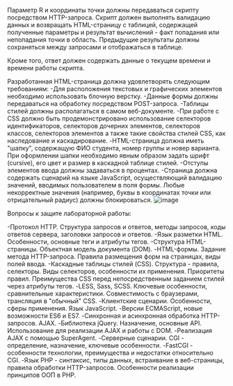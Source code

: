 Параметр R и координаты точки должны передаваться скрипту посредством HTTP-запроса. Скрипт должен выполнять валидацию данных и возвращать HTML-страницу с таблицей, содержащей полученные параметры и результат вычислений - факт попадания или непопадания точки в область. Предыдущие результаты должны сохраняться между запросами и отображаться в таблице.

Кроме того, ответ должен содержать данные о текущем времени и времени работы скрипта.

Разработанная HTML-страница должна удовлетворять следующим требованиям:
-Для расположения текстовых и графических элементов необходимо использовать блочную верстку.
-Данные формы должны передаваться на обработку посредством POST-запроса.
-Таблицы стилей должны располагаться в самом веб-документе.
-При работе с CSS должно быть продемонстрировано использование селекторов идентификаторов, селекторов дочерних элементов, селекторов классов, селекторов элементов а также такие свойства стилей CSS, как наследование и каскадирование.
-HTML-страница должна иметь "шапку", содержащую ФИО студента, номер группы и новер варианта. При оформлении шапки необходимо явным образом задать шрифт (cursive), его цвет и размер в каскадной таблице стилей.
-Отступы элементов ввода должны задаваться в процентах.
-Страница должна содержать сценарий на языке JavaScript, осуществляющий валидацию значений, вводимых пользователем в поля формы. Любые некорректные значения (например, буквы в координатах точки или отрицательный радиус) должны блокироваться.
![image](https://user-images.githubusercontent.com/100952665/197601797-e78d32aa-42fc-4a72-a8c1-d66a3e59a35b.png)

Вопросы к защите лабораторной работы:

-Протокол HTTP. Структура запросов и ответов, методы запросов, коды ответов сервера, заголовки запросов и ответов.
-Язык разметки HTML. Особенности, основные теги и атрибуты тегов.
-Структура HTML-страницы. Объектная модель документа (DOM).
-HTML-формы. Задание метода HTTP-запроса. Правила размещения форм на страницах, виды полей ввода.
-Каскадные таблицы стилей (CSS). Структура - правила, селекторы. Виды селекторов, особенности их применения. Приоритеты правил. Преимущества CSS перед непосредственным заданием стилей через атрибуты тегов.
-LESS, Sass, SCSS. Ключевые особенности, сравнительные характеристики. Совместимость с браузерами, трансляция в "обычный" CSS.
-Клиентские сценарии. Особенности, сферы применения. Язык JavaScript.
-Версии ECMAScript, новые возможности ES6 и ES7.
-Синхронная и асинхронная обработка HTTP-запросов. AJAX.
-Библиотека jQuery. Назначение, основные API. Использование для реализации AJAX и работы с DOM.
-Реализация AJAX с помощью SuperAgent.
-Серверные сценарии. CGI - определение, назначение, ключевые особенности.
-FastCGI - особенности технологии, преимущества и недостатки относительно CGI.
-Язык PHP - синтаксис, типы данных, встраивание в веб-страницы, правила обработки HTTP-запросов. Особенности реализации принципов ООП в PHP.
